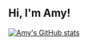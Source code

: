 ## Hi, I'm Amy!

[![Amy's GitHub stats](https://github-readme-stats.vercel.app/api?username=bean-123)](https://github.com/bean-123/github-readme-stats)
